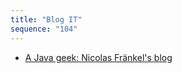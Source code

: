 ```yaml
---
title: "Blog IT"
sequence: "104"
---
```


- [A Java geek: Nicolas Fränkel's blog](https://blog.frankel.ch/)

